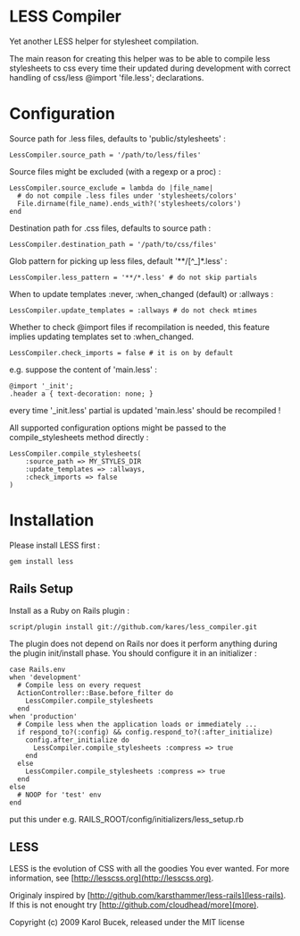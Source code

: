 LESS Compiler
==============

Yet another LESS helper for stylesheet compilation.

The main reason for creating this helper was to be able to compile
less stylesheets to css every time their updated during development
with correct handling of css/less @import 'file.less'; declarations.

Configuration
=============

Source path for .less files, defaults to 'public/stylesheets' :

    LessCompiler.source_path = '/path/to/less/files'

Source files might be excluded (with a regexp or a proc) :

    LessCompiler.source_exclude = lambda do |file_name|
      # do not compile .less files under 'stylesheets/colors'
      File.dirname(file_name).ends_with?('stylesheets/colors')
    end

Destination path for .css files, defaults to source path :

    LessCompiler.destination_path = '/path/to/css/files'

Glob pattern for picking up less files, default '**/[^_]*.less' :

    LessCompiler.less_pattern = '**/*.less' # do not skip partials

When to update templates :never, :when_changed (default) or :allways :

    LessCompiler.update_templates = :allways # do not check mtimes

Whether to check @import files if recompilation is needed, this feature
implies updating templates set to :when_changed.

    LessCompiler.check_imports = false # it is on by default

e.g. suppose the content of 'main.less' :

    @import '_init';
    .header a { text-decoration: none; }

every time '_init.less' partial is updated 'main.less' should be recompiled !

All supported configuration options might be passed to the compile_stylesheets
method directly :

    LessCompiler.compile_stylesheets(
        :source_path => MY_STYLES_DIR
        :update_templates => :allways,
        :check_imports => false
    )

Installation
============

Please install LESS first :

    gem install less


Rails Setup
-----------

Install as a Ruby on Rails plugin :

    script/plugin install git://github.com/kares/less_compiler.git

The plugin does not depend on Rails nor does it perform anything during the
plugin init/install phase. You should configure it in an initializer :

    case Rails.env
    when 'development'
      # Compile less on every request
      ActionController::Base.before_filter do
        LessCompiler.compile_stylesheets
      end
    when 'production'
      # Compile less when the application loads or immediately ...
      if respond_to?(:config) && config.respond_to?(:after_initialize)
        config.after_initialize do
          LessCompiler.compile_stylesheets :compress => true
        end
      else
        LessCompiler.compile_stylesheets :compress => true
      end
    else
      # NOOP for 'test' env
    end

put this under e.g. RAILS_ROOT/config/initializers/less_setup.rb

LESS
----

LESS is the evolution of CSS with all the goodies You ever wanted.
For more information, see [http://lesscss.org](http://lesscss.org).

Originaly inspired by [http://github.com/karsthammer/less-rails](less-rails).
If this is not enought try [http://github.com/cloudhead/more](more).

Copyright (c) 2009 Karol Bucek, released under the MIT license
